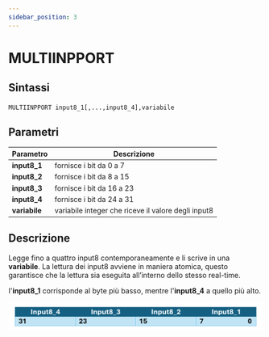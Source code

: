 ```yaml
---
sidebar_position: 3
---
```


# MULTIINPPORT

## Sintassi

  ```
MULTIINPPORT input8_1[,...,input8_4],variabile
  ```

## Parametri
|Parametro                | Descrizione                                                 |                
|-------------------------|-------------------------------------------------------------|
| **input8_1**            | fornisce i bit da 0 a 7                                     |               
| **input8_2**            | fornisce i bit da 8 a 15                                    |               
| **input8_3**            | fornisce i bit da 16 a 23                                   |               
| **input8_4**            | fornisce i bit da 24 a 31                                   |               
| **variabile**           | variabile integer che riceve il valore degli input8         |

## Descrizione
Legge fino a quattro input8 contemporaneamente e li scrive in una **variabile**. La lettura dei input8 avviene in maniera atomica, questo garantisce che la lettura sia eseguita all’interno dello stesso real-time. 

I'**input8_1** corrisponde al byte più basso, mentre l'**input8_4** a quello più alto.

![multiinpport](./img/multiinpport.png)
